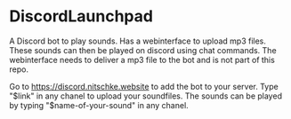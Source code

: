 # DiscordLaunchpad
A Discord bot to play sounds.
Has a webinterface to upload mp3 files. These sounds can then be played on discord using chat commands. The webinterface needs to deliver a mp3 file to the bot and is not part of this repo.

Go to https://discord.nitschke.website to add the bot to your server. Type "$link" in any chanel to upload your soundfiles. The sounds can be played by typing "$name-of-your-sound" in any chanel.
